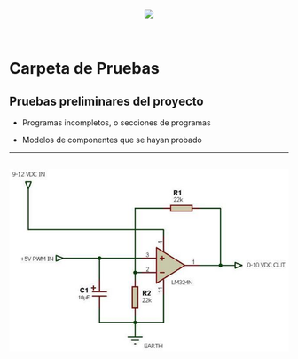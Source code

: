 <br/>
<p align="center">
  <img src="https://avatars2.githubusercontent.com/u/15052789?v=3&s=200">
</p>
<br/>

# Carpeta de Pruebas

## Pruebas preliminares del proyecto

* Programas incompletos, o secciones de programas

* Modelos de componentes que se hayan probado

---
![MOJkJ.jpg](/Pruebas/simulacompresor/MOJkJ.jpg)
---
